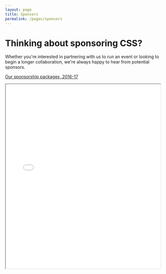 ```yaml
---
layout: page
title: Sponsors
permalink: /pages/sponsors
---
```


# Thinking about sponsoring CSS?

Whether you're interested in partnering with us to run an event or looking to begin a longer collaboration, we're always happy to hear from potential sponsors.

[Our sponsorship packages, 2016-17](/assets/files/sponsorship-2016-17.pdf)

<iframe src = "/ViewerJS/#../assets/files/sponsorship-2016-17.pdf" width='100%' height='600' allowfullscreen webkitallowfullscreen></iframe>
